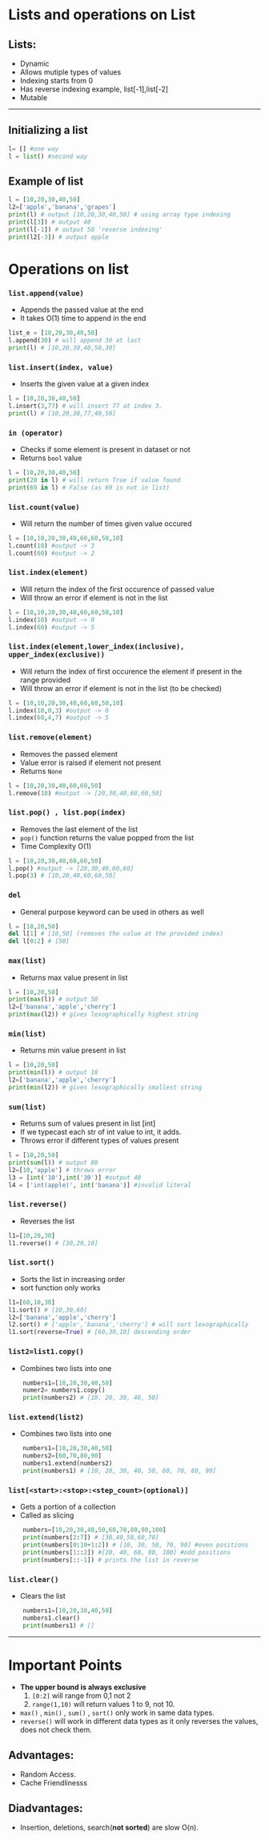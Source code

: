 # Lists and operations on List

 ## Lists: 
+ Dynamic 
+ Allows mutiple types of values
+ Indexing starts from 0
+ Has reverse indexing example, list[-1],list[-2]
+ Mutable


----------------
## Initializing a list
```python 
l= [] #one way
l = list() #second way
```

## Example of list
```python
l = [10,20,30,40,50]
l2=['apple','banana','grapes']
print(l) # output [10,20,30,40,50] # using array type indexing
print(l[3]) # output 40
print(l[-1]) # output 50 'reverse indexing'
print(l2[-3]) # output apple
```

# Operations on list

### ```list.append(value)```
+ Appends the passed value at the end
+ It takes O(1) time to append in the end
```python
list_e = [10,20,30,40,50]
l.append(30) # will append 30 at last
print(l) # [10,20,30,40,50,30]
```

### ```list.insert(index, value)```
+ Inserts the given value at a given index
```python
l = [10,20,30,40,50]
l.insert(3,77) # will insert 77 at index 3.
print(l) # [10,20,30,77,40,50]
```

### ```in (operator)```
+ Checks if some element is present in dataset or not
+ Returns `bool` value
```python
l = [10,20,30,40,50]
print(20 in l) # will return True if value found
print(69 in l) # False (as 69 is not in list)
```


### ```list.count(value)```
+ Will return the number of times given value occured
```python
l = [10,10,20,30,40,60,60,50,10]
l.count(10) #output -> 3
l.count(60) #output -> 2
```

### ```list.index(element)```
+ Will return the index of the first occurence of passed value
+ Will throw an error if element is not in the list
```python
l = [10,10,20,30,40,60,60,50,10]
l.index(10) #output -> 0
l.index(60) #output -> 5
```

### ```list.index(element,lower_index(inclusive), upper_index(exclusive))```
+ Will return the index of first occurence the element if present in the range provided
+ Will throw an error if element is not in the list (to be checked)
```python
l = [10,10,20,30,40,60,60,50,10]
l.index(10,0,3) #output -> 0
l.index(60,4,7) #output -> 5
```


### ```list.remove(element)```
+ Removes the passed element
+ Value error is raised if element not present
+ Returns `None` 
```python
l = [10,20,30,40,60,60,50]
l.remove(10) #output -> [20,30,40,60,60,50]
```

### ```list.pop() , list.pop(index)```
+ Removes the last element of the list
+ ```pop()``` function returns the value popped from the list
+ Time Complexity O(1)
```python
l = [10,20,30,40,60,60,50]
l.pop() #output -> [20,30,40,60,60]
l.pop(3) # [10,20,40,60,60,50]
```

### ```del```
+ General purpose keyword can be used in others as well
```python
l = [10,20,50]
del l[1] # [10,50] (removes the value at the provided index)
del l[0:2] # [50]
```
### ```max(list)```
+ Returns max value present in list
```python
l = [10,20,50]
print(max(l)) # output 50
l2=['banana','apple','cherry']
print(max(l2)) # gives lexographically highest string
```

### ```min(list)```
+ Returns min value present in list

```python
l = [10,20,50]
print(min(l)) # output 10
l2=['banana','apple','cherry']
print(min(l2)) # gives lexographically smallest string
```

### ```sum(list)```
+ Returns sum of values present in list [int]
+ If we typecast each str of int value to int, it adds.
+ Throws error if different types of values present
```python
l = [10,20,50]
print(sum(l)) # output 80
l2=[10,'apple'] # throws error
l3 = [int('10'),int('30')] #output 40
l4 = ['int(apple)', int('banana')] #invalid literal
```

### ```list.reverse()```
+ Reverses the list 
```python
l1=[10,20,30]
l1.reverse() # [30,20,10]
```

### ```list.sort()```
+ Sorts the list in increasing order 
+ sort function only works
```python
l1=[60,10,30]
l1.sort() # [10,30,60]
l2=['banana','apple','cherry']
l2.sort() # ['apple','banana','cherry'] # will sort lexographically
l1.sort(reverse=True) # [60,30,10] descending order
```

### ```list2=list1.copy()```
+ Combines two lists into one
```python
 	numbers1=[10,20,30,40,50]
	numer2= numbers1.copy()
	print(numbers2) # [10, 20, 30, 40, 50]
```

### ```list.extend(list2)```
+ Combines two lists into one
```python
 	numbers1=[10,20,30,40,50]
	numbers2=[60,70,80,90]
	numbers1.extend(numbers2)
	print(numbers1) # [10, 20, 30, 40, 50, 60, 70, 80, 90]
```

### ```list[<start>:<stop>:<step_count>(optional)]```

+ Gets a portion of a collection
+ Called as slicing

```python
	numbers=[10,20,30,40,50,60,70,80,90,100]
	print(numbers[2:7]) # [30,40,50,60,70]
	print(numbers[0:10+1:2]) # [10, 30, 50, 70, 90] #even positions
	print(numbers[1::2]) #[20, 40, 60, 80, 100] #odd positions
	print(numbers[::-1]) # prints the list in reverse
```

### ```list.clear()```
+ Clears the list
```python
 	numbers1=[10,20,30,40,50]
	numbers1.clear()
	print(numbers1) # []
```



---------------
# Important Points
+ **The upper bound is always exclusive**
	1. ```[0:2]``` will range from 0,1 not 2
	2. ```range(1,10)``` will return values 1 to 9, not 10.
+ `max()` , `min()` , `sum()` , `sort()` only work in same data types.
+ `reverse()` will work in different data types as it only reverses the values, does not check them.

## Advantages:
+ Random Access.
+ Cache Friendlinesss

## Diadvantages:
+ Insertion, deletions, search(**not sorted**) are slow O(n). 


